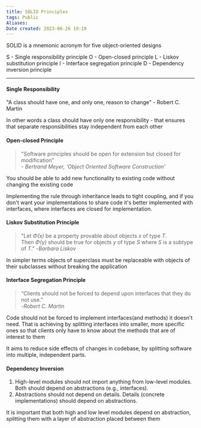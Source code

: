 ```yaml
---
title: SOLID Principles
tags: Public
Aliases:
Date created: 2023-06-26 19:19
---
```


SOLID is a mnemonic acronym for five object-oriented designs

S - Single responsibility principle
O - Open-closed principle
L - Liskov substitution principle
I - Interface segregation principle 
D - Dependency inversion principle 

---

#### Single Responsibility
"A class should have one, and only one, reason to change" - Robert C. Martin

In other words a class should have only one responsibility - that ensures that separate responsibilities stay independent from each other

#### Open-closed Principle
>"Software principles should be open for extension but closed for modification"         
>\- *Bertrand Meyer, 'Object Oriented Software Construction'*

You should be able to add new functionality to existing code without changing the existing code

Implementing the rule through inheritance leads to tight coupling, and if you don't want your implementations to share code it's better implemented with interfaces, where interfaces are closed for implementation.

#### Liskov Substitution Principle
>"Let _Φ(x)_ be a property provable about objects _x_ of type _T_. Then _Φ(y)_ should be true for objects _y_ of type _S_ where _S_ is a subtype of _T_." 
>\-*Barbara Liskov*

In simpler terms objects of superclass must be replaceable with objects of their subclasses without breaking the application

#### Interface Segregation Principle
>“Clients should not be forced to depend upon interfaces that they do not use.”         
> \-*Robert C. Martin*

Code should not be forced to implement interfaces(and methods) it doesn't need. That is achieving by splitting interfaces into smaller, more specific ones so that clients only have to know about the methods that are of interest to them

It aims to reduce side effects of changes in codebase, by splitting software into multiple, independent parts.

#### Dependency Inversion

1. High-level modules should not import anything from low-level modules. Both should depend on abstractions (e.g., interfaces).
2. Abstractions should not depend on details. Details (concrete implementations) should depend on abstractions.

It is important that both high and low level modules depend on abstraction, splitting them with a layer of abstraction placed between them


